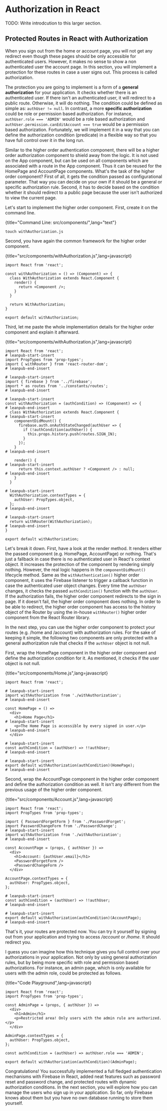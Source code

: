 # Authorization in React

TODO: Write introdcution to this larger section.

## Protected Routes in React with Authorization

When you sign out from the home or account page, you will not get any redirect even though these pages should be only accessible for authenticated users. However, it makes no sense to show a non authenticated user the account page. In this section, you will implement a protection for these routes in case a user signs out. This process is called authorization.

The protection you are going to implement is a form of a **general authorization** for your application. It checks whether there is an authenticated user. If there isn't an authenticated user, it will redirect to a public route. Otherwise, it will do nothing. The condition could be defined as simple as: `authUser != null`. In contrast, a more **specific authorization** could be role or permission based authorization. For instance, `authUser.role === 'ADMIN'` would be a role based authorization and `authUser.permission.canEditAccount === true` would be a permission based authorization. Fortunately, we will implement it in a way that you can define the authorization condition (predicate) in a flexible way so that you have full control over it in the long run.

Similar to the higher order authentication component, there will be a higher order authorization component to shield away from the logic. It is not used on the App component, but can be used on all components which are associated with a route in the App component. Thus it can be reused for the HomePage and AccountPage components. What's the task of the higher order component? First of all, it gets the condition passed as configurational parameter. That way you can decide on your own if it should be a general or specific authorization rule. Second, it has to decide based on the condition whether it should redirect to a public page because the user isn't authorized to view the current page.

Let's start to implement the higher order component. First, create it on the command line.

{title="Command Line: src/components/",lang="text"}
~~~~~~~~
touch withAuthorization.js
~~~~~~~~

Second, you have again the common framework for the higher order component.

{title="src/components/withAuthorization.js",lang=javascript}
~~~~~~~~
import React from 'react';

const withAuthorization = () => (Component) => {
  class WithAuthorization extends React.Component {
    render() {
      return <Component />;
    }
  }

  return WithAuthorization;
}

export default withAuthorization;
~~~~~~~~

Third, let me paste the whole implementation details for the higher order component and explain it afterward.

{title="src/components/withAuthorization.js",lang=javascript}
~~~~~~~~
import React from 'react';
# leanpub-start-insert
import PropTypes from 'prop-types';
import { withRouter } from 'react-router-dom';
# leanpub-end-insert

# leanpub-start-insert
import { firebase } from '../firebase';
import * as routes from '../constants/routes';
# leanpub-end-insert

# leanpub-start-insert
const withAuthorization = (authCondition) => (Component) => {
# leanpub-end-insert
  class WithAuthorization extends React.Component {
# leanpub-start-insert
    componentDidMount() {
      firebase.auth.onAuthStateChanged(authUser => {
        if (!authCondition(authUser)) {
          this.props.history.push(routes.SIGN_IN);
        }
      });
    }
# leanpub-end-insert

    render() {
# leanpub-start-insert
      return this.context.authUser ? <Component /> : null;
# leanpub-end-insert
    }
  }

# leanpub-start-insert
  WithAuthorization.contextTypes = {
    authUser: PropTypes.object,
  };
# leanpub-end-insert

# leanpub-start-insert
  return withRouter(WithAuthorization);
# leanpub-end-insert
}

export default withAuthorization;
~~~~~~~~

Let's break it down. First, have a look at the render method. It renders either the passed component (e.g. HomePage, AccountPage) or nothing. That's just a fallback in case there is no authenticated user in React's context object. It increases the protection of the component by rendering simply nothing. However, the real logic happens in the `componentDidMount()` lifecycle method. Same as the `withAuthentication()` higher order component, it uses the Firebase listener to trigger a callback function in case the authenticated user object changes. Every time the `authUser` changes, it checks the passed `authCondition()` function with the `authUser`. If the authorization fails, the higher order component redirects to the sign in page. If it doesn't fail, the higher order component does nothing. In order to be able to redirect, the higher order component has access to the history object of the Router by using the in-house `withRouter()` higher order component from the React Router library.

In the next step, you can use the higher order component to protect your routes (e.g. /home and /account) with authorization rules. For the sake of keeping it simple, the following two components are only protected with a general authorization rule that checks if the `authUser` object is not null.

First, wrap the HomePage component in the higher order component and define the authorization condition for it. As mentioned, it checks if the user object is not null.

{title="src/components/Home.js",lang=javascript}
~~~~~~~~
import React from 'react';

# leanpub-start-insert
import withAuthorization from './withAuthorization';
# leanpub-end-insert

const HomePage = () =>
  <div>
    <h1>Home Page</h1>
# leanpub-start-insert
    <p>The Home Page is accessible by every signed in user.</p>
# leanpub-end-insert
  </div>

# leanpub-start-insert
const authCondition = (authUser) => !!authUser;
# leanpub-end-insert

# leanpub-start-insert
export default withAuthorization(authCondition)(HomePage);
# leanpub-end-insert
~~~~~~~~

Second, wrap the AccountPage component in the higher order component and define the authorization condition as well. It isn't any different from the previous usage of the higher order component.

{title="src/components/Account.js",lang=javascript}
~~~~~~~~
import React from 'react';
import PropTypes from 'prop-types';

import { PasswordForgetForm } from './PasswordForget';
import PasswordChangeForm from './PasswordChange';
# leanpub-start-insert
import withAuthorization from './withAuthorization';
# leanpub-end-insert

const AccountPage = (props, { authUser }) =>
  <div>
    <h1>Account: {authUser.email}</h1>
    <PasswordForgetForm />
    <PasswordChangeForm />
  </div>

AccountPage.contextTypes = {
  authUser: PropTypes.object,
};

# leanpub-start-insert
const authCondition = (authUser) => !!authUser;
# leanpub-end-insert

# leanpub-start-insert
export default withAuthorization(authCondition)(AccountPage);
# leanpub-end-insert
~~~~~~~~

That's it, your routes are protected now. You can try it yourself by signing out from your application and trying to access */account* or */home*. It should redirect you.

I guess you can imagine how this technique gives you full control over your authorizations in your application. Not only by using general authorization rules, but by being more specific with role and permission based authorizations. For instance, an admin page, which is only available for users with the admin role, could be protected as follows.

{title="Code Playground",lang=javascript}
~~~~~~~~
import React from 'react';
import PropTypes from 'prop-types';

const AdminPage = (props, { authUser }) =>
  <div>
    <h1>Admin</h1>
    <p>Restricted area! Only users with the admin rule are authorized.</p>
  </div>

AdminPage.contextTypes = {
  authUser: PropTypes.object,
};

const authCondition = (authUser) => authUser.role === 'ADMIN';

export default withAuthorization(authCondition)(AdminPage);
~~~~~~~~

Congratulations! You successfully implemented a full fledged authentication mechanisms with Firebase in React, added neat features such as password reset and password change, and protected routes with dynamic authorization conditions. In the next section, you will explore how you can manage the users who sign up in your application. So far, only Firebase knows about them but you have no own database running to store them yourself.